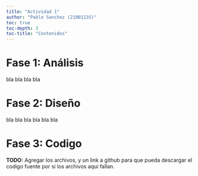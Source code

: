 ```yaml
---
title: "Actividad 1"
author: "Pablo Sanchez (21001135)"
toc: true
toc-depth: 3
toc-title: "Contenidos"
---
```


Fase 1: Análisis
================

bla
bla
bla
bla

Fase 2: Diseño
==============

bla
bla
bla
bla
bla
bla

Fase 3: Codigo
==============

**TODO:** Agregar los archivos, y un link a github para que pueda descargar el
codigo fuente por si los archivos aqui fallan.
